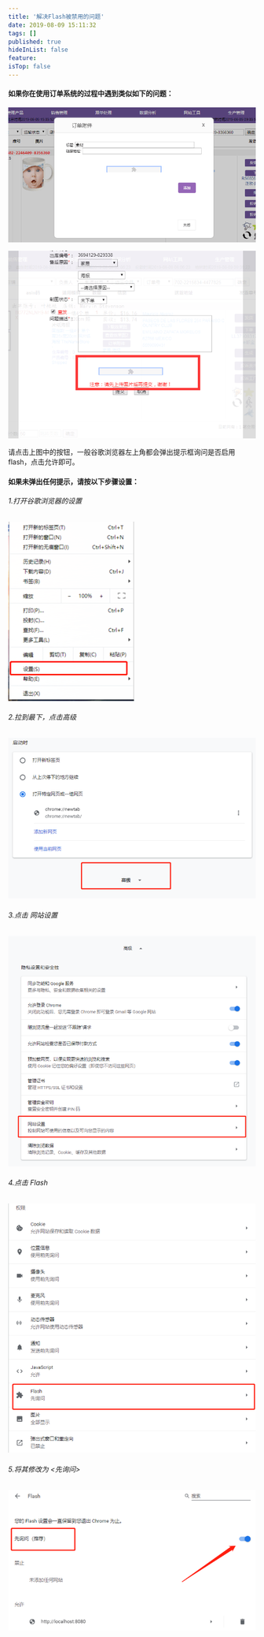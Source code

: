 ```yaml
---
title: '解决Flash被禁用的问题'
date: 2019-08-09 15:11:32
tags: []
published: true
hideInList: false
feature: 
isTop: false
---
```


#### 如果你在使用订单系统的过程中遇到类似如下的问题：

![](https://raw.githubusercontent.com/xhmily/imgbed/master/images/09GD2POK%40%405E%24ZU%25%7DE7WUYH.png)

![](https://raw.githubusercontent.com/xhmily/imgbed/master/images/QQ%E5%9B%BE%E7%89%8720190809151732.png)

请点击上图中的按钮，一般谷歌浏览器左上角都会弹出提示框询问是否启用flash，点击允许即可。

#### 如果未弹出任何提示，请按以下步骤设置：

###### 1.打开谷歌浏览器的设置

![](https://raw.githubusercontent.com/xhmily/imgbed/master/images/20190809152133.png)

###### 2.拉到最下，点击高级

![](https://raw.githubusercontent.com/xhmily/imgbed/master/images/20190809152235.png)

###### 3.点击 网站设置

![](https://raw.githubusercontent.com/xhmily/imgbed/master/images/20190809152732.png)

###### 4.点击 Flash

![](https://raw.githubusercontent.com/xhmily/imgbed/master/images/20190809152630.png)

###### 5.将其修改为  <先询问>

![](https://raw.githubusercontent.com/xhmily/imgbed/master/images/20190809152547.png)